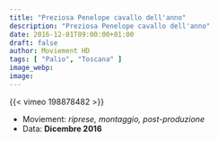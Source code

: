 ```yaml
---
title: "Preziosa Penelope cavallo dell'anno"
description: "Preziosa Penelope cavallo dell'anno"
date: 2016-12-01T09:00:00+01:00
draft: false
author: Moviement HD
tags: [ "Palio", "Toscana" ]
image_webp:
image:
---
```


{{< vimeo 198878482 >}}
<br>

- Moviement: *riprese, montaggio, post-produzione*
- Data: **Dicembre 2016**
